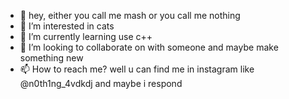 - 👋 hey, either you call me mash or you call me nothing
- 👀 I’m interested in cats
- 🌱 I’m currently learning use c++
- 💞️ I’m looking to collaborate on with someone and maybe make something new
- 📫 How to reach me? well u can find me in instagram like @n0th1ng_4vdkdj and maybe i respond

<!---
nothingavdkdj/nothingavdkdj is a ✨ special ✨ repository because its `README.md` (this file) appears on your GitHub profile.
You can click the Preview link to take a look at your changes.
--->
